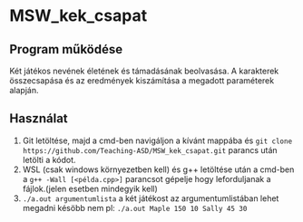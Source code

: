 # MSW_kek_csapat

## Program működése 
Két játékos nevének életének és támadásának beolvasása. A karakterek összecsapása és az eredmények kiszámítása a megadott paraméterek alapján.
## Használat
1. Git letöltése, majd a cmd-ben navigáljon a kívánt mappába és ```git clone https://github.com/Teaching-ASD/MSW_kek_csapat.git``` parancs után letölti a kódot.
2. WSL (csak windows környezetben kell) és g++ letöltése után a cmd-ben a ```g++ -Wall [<példa.cpp>]``` parancsot gépelje hogy leforduljanak a fájlok.(jelen esetben mindegyik kell)
3. ```./a.out argumentumlista``` a két játékost az argumentumlistában lehet megadni késöbb nem pl: ```./a.out Maple 150 10 Sally 45 30```